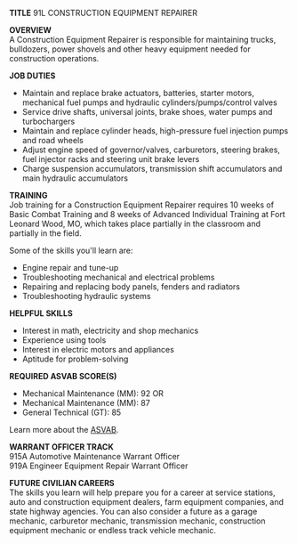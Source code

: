 
**TITLE**
91L CONSTRUCTION EQUIPMENT REPAIRER

**OVERVIEW**  
A Construction Equipment Repairer is responsible for maintaining trucks, bulldozers, power shovels and other heavy equipment needed for construction operations.  
  
**JOB DUTIES**

-   Maintain and replace brake actuators, batteries, starter motors, mechanical fuel pumps and hydraulic cylinders/pumps/control valves
-   Service drive shafts, universal joints, brake shoes, water pumps and turbochargers
-   Maintain and replace cylinder heads, high-pressure fuel injection pumps and road wheels
-   Adjust engine speed of governor/valves, carburetors, steering brakes, fuel injector racks and steering unit brake levers
-   Charge suspension accumulators, transmission shift accumulators and main hydraulic accumulators

  
**TRAINING**  
Job training for a Construction Equipment Repairer requires 10 weeks of Basic Combat Training and 8 weeks of Advanced Individual Training at Fort Leonard Wood, MO, which takes place partially in the classroom and partially in the field.

Some of the skills you'll learn are:

-   Engine repair and tune-up
-   Troubleshooting mechanical and electrical problems
-   Repairing and replacing body panels, fenders and radiators
-   Troubleshooting hydraulic systems

  
**HELPFUL SKILLS**

-   Interest in math, electricity and shop mechanics
-   Experience using tools
-   Interest in electric motors and appliances
-   Aptitude for problem-solving

  
**REQUIRED ASVAB SCORE(S)**

-   Mechanical Maintenance (MM): 92 OR
-   Mechanical Maintenance (MM): 87
-   General Technical (GT): 85

Learn more about the [ASVAB](https://www.nationalguard.com/the-asvab).

  
**WARRANT OFFICER TRACK**  
915A Automotive Maintenance Warrant Officer  
919A Engineer Equipment Repair Warrant Officer  
  
**FUTURE CIVILIAN CAREERS**  
The skills you learn will help prepare you for a career at service stations, auto and construction equipment dealers, farm equipment companies, and state highway agencies. You can also consider a future as a garage mechanic, carburetor mechanic, transmission mechanic, construction equipment mechanic or endless track vehicle mechanic.